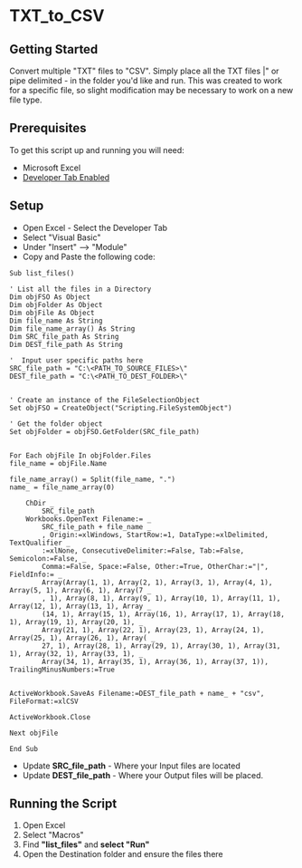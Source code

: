 #  TXT_to_CSV

## Getting Started
Convert multiple "TXT" files to "CSV". Simply place all the TXT files |" or pipe delimited - in the folder you'd like and run.
This was created to work for a specific file, so slight modification may be necessary to work on a new file type. 

## Prerequisites
To get this script up and running you will need:

+ Microsoft Excel
+ [Developer Tab Enabled](https://support.office.com/en-us/article/show-the-developer-tab-e1192344-5e56-4d45-931b-e5fd9bea2d45)

## Setup

+ Open Excel - Select the Developer Tab
+ Select "Visual Basic"
+ Under "Insert" --> "Module"
+ Copy and Paste the following code: 

```vba 
Sub list_files()

' List all the files in a Directory
Dim objFSO As Object
Dim objFolder As Object
Dim objFile As Object
Dim file_name As String
Dim file_name_array() As String
Dim SRC_file_path As String
Dim DEST_file_path As String

'  Input user specific paths here
SRC_file_path = "C:\<PATH_TO_SOURCE_FILES>\"
DEST_file_path = "C:\<PATH_TO_DEST_FOLDER>\"


' Create an instance of the FileSelectionObject
Set objFSO = CreateObject("Scripting.FileSystemObject")

' Get the folder object
Set objFolder = objFSO.GetFolder(SRC_file_path)


For Each objFile In objFolder.Files
file_name = objFile.Name

file_name_array() = Split(file_name, ".")
name_ = file_name_array(0)

    ChDir _
        SRC_file_path
    Workbooks.OpenText Filename:= _
        SRC_file_path + file_name _
        , Origin:=xlWindows, StartRow:=1, DataType:=xlDelimited, TextQualifier _
        :=xlNone, ConsecutiveDelimiter:=False, Tab:=False, Semicolon:=False, _
        Comma:=False, Space:=False, Other:=True, OtherChar:="|", FieldInfo:= _
        Array(Array(1, 1), Array(2, 1), Array(3, 1), Array(4, 1), Array(5, 1), Array(6, 1), Array(7 _
        , 1), Array(8, 1), Array(9, 1), Array(10, 1), Array(11, 1), Array(12, 1), Array(13, 1), Array _
        (14, 1), Array(15, 1), Array(16, 1), Array(17, 1), Array(18, 1), Array(19, 1), Array(20, 1), _
        Array(21, 1), Array(22, 1), Array(23, 1), Array(24, 1), Array(25, 1), Array(26, 1), Array( _
        27, 1), Array(28, 1), Array(29, 1), Array(30, 1), Array(31, 1), Array(32, 1), Array(33, 1), _
        Array(34, 1), Array(35, 1), Array(36, 1), Array(37, 1)), TrailingMinusNumbers:=True
    
    
ActiveWorkbook.SaveAs Filename:=DEST_file_path + name_ + "csv", FileFormat:=xlCSV

ActiveWorkbook.Close
    
Next objFile

End Sub
```
+ Update **SRC_file_path** - Where your Input files are located
+ Update **DEST_file_path** - Where your Output files will be placed. 

## Running the Script

1. Open Excel
2. Select "Macros" 
3. Find **"list_files"** and **select "Run"**
4. Open the Destination folder and ensure the files there
